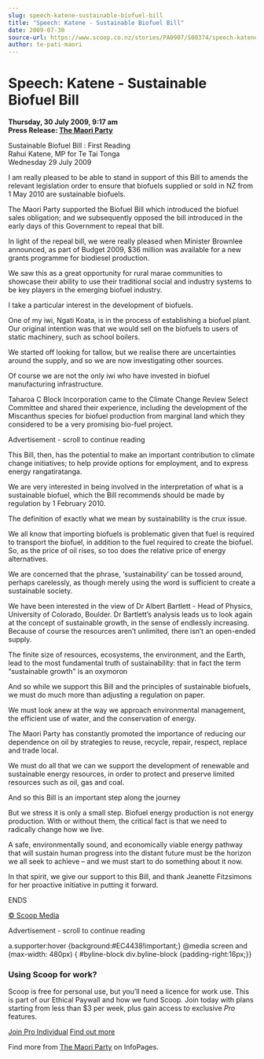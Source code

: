 ```yaml
---
slug: speech-katene-sustainable-biofuel-bill
title: "Speech: Katene - Sustainable Biofuel Bill"
date: 2009-07-30
source-url: https://www.scoop.co.nz/stories/PA0907/S00374/speech-katene-sustainable-biofuel-bill.htm
author: te-pati-maori
---
```

Speech: Katene - Sustainable Biofuel Bill
=========================================

**Thursday, 30 July 2009, 9:17 am**  
**Press Release: [The Maori Party](https://info.scoop.co.nz/The_Maori_Party)**

Sustainable Biofuel Bill : First Reading  
Rahui Katene, MP for Te Tai Tonga  
Wednesday 29 July 2009

I am really pleased to be able to stand in support of this Bill to amends the relevant legislation order to ensure that biofuels supplied or sold in NZ from 1 May 2010 are sustainable biofuels.

The Maori Party supported the Biofuel Bill which introduced the biofuel sales obligation; and we subsequently opposed the bill introduced in the early days of this Government to repeal that bill.

In light of the repeal bill, we were really pleased when Minister Brownlee announced, as part of Budget 2009, $36 million was available for a new grants programme for biodiesel production.

We saw this as a great opportunity for rural marae communities to showcase their ability to use their traditional social and industry systems to be key players in the emerging biofuel industry.

I take a particular interest in the development of biofuels.

One of my iwi, Ngati Koata, is in the process of establishing a biofuel plant. Our original intention was that we would sell on the biofuels to users of static machinery, such as school boilers.

We started off looking for tallow, but we realise there are uncertainties around the supply, and so we are now investigating other sources.

Of course we are not the only iwi who have invested in biofuel manufacturing infrastructure.

Taharoa C Block Incorporation came to the Climate Change Review Select Committee and shared their experience, including the development of the Miscanthus species for biofuel production from marginal land which they considered to be a very promising bio-fuel project.

Advertisement - scroll to continue reading





This Bill, then, has the potential to make an important contribution to climate change initiatives; to help provide options for employment, and to express energy rangatiratanga.

We are very interested in being involved in the interpretation of what is a sustainable biofuel, which the Bill recommends should be made by regulation by 1 February 2010.

The definition of exactly what we mean by sustainability is the crux issue.

We all know that importing biofuels is problematic given that fuel is required to transport the biofuel, in addition to the fuel required to create the biofuel. So, as the price of oil rises, so too does the relative price of energy alternatives.

We are concerned that the phrase, ‘sustainability’ can be tossed around, perhaps carelessly, as though merely using the word is sufficient to create a sustainable society.

We have been interested in the view of Dr Albert Bartlett - Head of Physics, University of Colorado, Boulder. Dr Bartlett’s analysis leads us to look again at the concept of sustainable growth, in the sense of endlessly increasing. Because of course the resources aren’t unlimited, there isn’t an open-ended supply.

The finite size of resources, ecosystems, the environment, and the Earth, lead to the most fundamental truth of sustainability: that in fact the term “sustainable growth" is an oxymoron

And so while we support this Bill and the principles of sustainable biofuels, we must do much more than adjusting a regulation on paper.

We must look anew at the way we approach environmental management, the efficient use of water, and the conservation of energy.

The Maori Party has constantly promoted the importance of reducing our dependence on oil by strategies to reuse, recycle, repair, respect, replace and trade local.

We must do all that we can we support the development of renewable and sustainable energy resources, in order to protect and preserve limited resources such as oil, gas and coal.

And so this Bill is an important step along the journey

But we stress it is only a small step. Biofuel energy production is not energy production. With or without them, the critical fact is that we need to radically change how we live.

A safe, environmentally sound, and economically viable energy pathway that will sustain human progress into the distant future must be the horizon we all seek to achieve – and we must start to do something about it now.

In that spirit, we give our support to this Bill, and thank Jeanette Fitzsimons for her proactive initiative in putting it forward.

ENDS

[© Scoop Media](http://www.scoop.co.nz/about/terms.html)  

Advertisement - scroll to continue reading



a.supporter:hover {background:#EC4438!important;} @media screen and (max-width: 480px) { #byline-block div.byline-block {padding-right:16px;}}

### Using Scoop for work?

Scoop is free for personal use, but you’ll need a licence for work use. This is part of our Ethical Paywall and how we fund Scoop. Join today with plans starting from less than $3 per week, plus gain access to exclusive _Pro_ features.  
  
[Join Pro Individual](https://pro.scoop.co.nz/Individual/?from=ProIn24) [Find out more](https://pro.scoop.co.nz/using-scoop-for-work/?from=ProIn24)

Find more from [The Maori Party](https://info.scoop.co.nz/The_Maori_Party) on InfoPages.